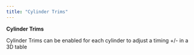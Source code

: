 ```yaml
---
title: "Cylinder Trims"
---
```


**Cylinder Trims**&nbsp;


Cylinder Trims can be enabled for each cylinder to adjust a timing +/- in a 3D table
